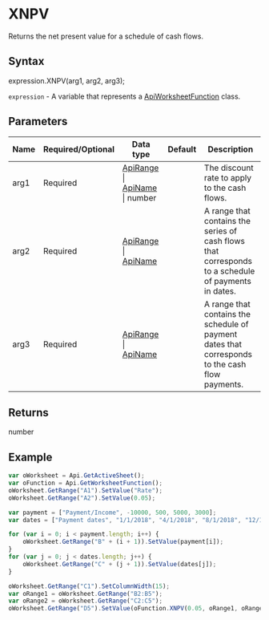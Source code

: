 # XNPV

Returns the net present value for a schedule of cash flows.

## Syntax

expression.XNPV(arg1, arg2, arg3);

`expression` - A variable that represents a [ApiWorksheetFunction](../ApiWorksheetFunction.md) class.

## Parameters

| **Name** | **Required/Optional** | **Data type** | **Default** | **Description** |
| ------------- | ------------- | ------------- | ------------- | ------------- |
| arg1 | Required | [ApiRange](../../ApiRange/ApiRange.md) &#124; [ApiName](../../ApiName/ApiName.md) &#124; number |  | The discount rate to apply to the cash flows. |
| arg2 | Required | [ApiRange](../../ApiRange/ApiRange.md) &#124; [ApiName](../../ApiName/ApiName.md) |  | A range that contains the series of cash flows that corresponds to a schedule of payments in dates. |
| arg3 | Required | [ApiRange](../../ApiRange/ApiRange.md) &#124; [ApiName](../../ApiName/ApiName.md) |  | A range that contains the schedule of payment dates that corresponds to the cash flow payments. |

## Returns

number

## Example



```javascript
var oWorksheet = Api.GetActiveSheet();
var oFunction = Api.GetWorksheetFunction();
oWorksheet.GetRange("A1").SetValue("Rate");
oWorksheet.GetRange("A2").SetValue(0.05);

var payment = ["Payment/Income", -10000, 500, 5000, 3000];
var dates = ["Payment dates", "1/1/2018", "4/1/2018", "8/1/2018", "12/1/2018"];

for (var i = 0; i < payment.length; i++) {
    oWorksheet.GetRange("B" + (i + 1)).SetValue(payment[i]);
}
for (var j = 0; j < dates.length; j++) {
    oWorksheet.GetRange("C" + (j + 1)).SetValue(dates[j]);
}

oWorksheet.GetRange("C1").SetColumnWidth(15);
var oRange1 = oWorksheet.GetRange("B2:B5");
var oRange2 = oWorksheet.GetRange("C2:C5");
oWorksheet.GetRange("D5").SetValue(oFunction.XNPV(0.05, oRange1, oRange2));
```
